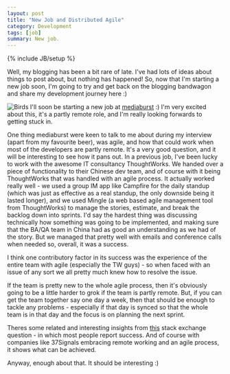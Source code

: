 ```yaml
---
layout: post
title: "New Job and Distributed Agile"
category: Development
tags: [job]
summary: New job.
---
```

{% include JB/setup %}

Well, my blogging has been a bit rare of late. I've had lots of ideas about things  to post about, but nothing has happened! So, now that I'm starting a new job soon, I'm going to try and get back on the blogging bandwagon and share my development journey here :)

![Birds](http://www1.mbstatic.co.uk/wp-content/themes/mediaburst2013/images/birds.png)
I'll soon be starting a new job at [mediaburst](http://www.mediaburst.co.uk) :) I'm very excited about this, it's a partly remote role, and I'm really looking forwards to getting stuck in. 

One thing mediaburst were keen to talk to me about during my interview (apart from my favourite beer), was agile, and how that could work when most of the developers are partly remote. It's a very good question, and it will be interesting to see how it pans out. In a previous job, I've been lucky to work with the awesome IT consultancy ThoughtWorks. We handed over a piece of functionality to their Chinese dev team, and of course with it being ThoughtWorks that was handled with an agile process. It actually worked really well - we used a group IM app like Campfire for the daily standup (which was just as effective as a real standup, the only downside being it lasted longer), and we used Mingle (a web based agile management tool from ThoughtWorks) to manage the stories, estimate, and break the backlog down into sprints. I'd say the hardest thing was discussing technically how something was going to be implemented, and making sure that the BA/QA team in China had as good an understanding as we had of the story. But we managed that pretty well with emails and conference calls when needed so, overall, it was a success. 

I think one contributory factor in its success was the experience of the entire team with agile (especially the TW guys) - so when faced with an issue of any sort we all pretty much knew how to resolve the issue.

If the team is pretty new to the whole agile process, then it's obviously going to be a little harder to grok if the team is partly remote. But, if you can get the team together say one day a week, then that should be enough to tackle any problems - especially if that day is synced so that the whole team is in that day and the focus is on planning the next sprint.

Theres some related and interesting insights from [this](!http://programmers.stackexchange.com/questions/29680/is-remote-agile-sustainable) stack exchange question - in which most people report success. And of course with companies like 37Signals embracing remote working and an agile process, it shows what can be achieved.

Anyway, enough about that. It should be interesting :)


